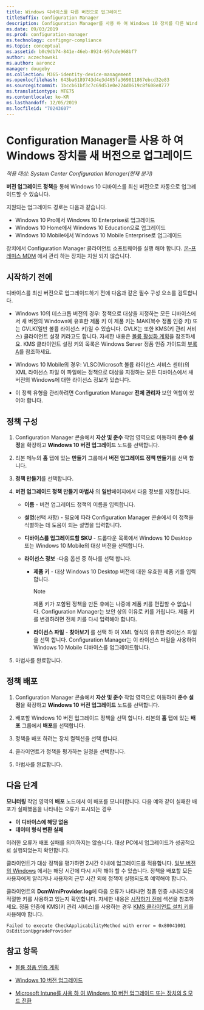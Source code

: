 ```yaml
---
title: Windows 디바이스를 다른 버전으로 업그레이드
titleSuffix: Configuration Manager
description: Configuration Manager를 사용 하 여 Windows 10 장치를 다른 Windows 버전으로 자동으로 업그레이드 합니다.
ms.date: 09/03/2019
ms.prod: configuration-manager
ms.technology: configmgr-compliance
ms.topic: conceptual
ms.assetid: b0c9db74-841e-46eb-8924-957cde968bf7
author: aczechowski
ms.author: aaroncz
manager: dougeby
ms.collection: M365-identity-device-management
ms.openlocfilehash: 643ba6189743d4e3d465fa369811867ebcd32e83
ms.sourcegitcommit: 1bccb61bf3c7c69d51e0e224d0619c8f608e8777
ms.translationtype: MTE75
ms.contentlocale: ko-KR
ms.lasthandoff: 12/05/2019
ms.locfileid: "70243607"
---
```

# <a name="upgrade-windows-devices-to-a-new-edition-with-configuration-manager"></a>Configuration Manager를 사용 하 여 Windows 장치를 새 버전으로 업그레이드

*적용 대상: System Center Configuration Manager(현재 분기)*

**버전 업그레이드 정책**을 통해 Windows 10 디바이스를 최신 버전으로 자동으로 업그레이드할 수 있습니다.

지원되는 업그레이드 경로는 다음과 같습니다.

- Windows 10 Pro에서 Windows 10 Enterprise로 업그레이드
- Windows 10 Home에서 Windows 10 Education으로 업그레이드
- Windows 10 Mobile에서 Windows 10 Mobile Enterprise로 업그레이드

장치에서 Configuration Manager 클라이언트 소프트웨어를 실행 해야 합니다. [온-프레미스 MDM](/sccm/mdm/understand/manage-mobile-devices-with-on-premises-infrastructure) 에서 관리 하는 장치는 지원 되지 않습니다.

## <a name="before-you-start"></a>시작하기 전에

디바이스를 최신 버전으로 업그레이드하기 전에 다음과 같은 필수 구성 요소를 검토합니다.  

- Windows 10의 데스크톱 버전의 경우: 정책으로 대상을 지정하는 모든 디바이스에서 새 버전의 Windows에 유효한 제품 키 이 제품 키는 MAK(복수 정품 인증 키) 또는 GVLK(일반 볼륨 라이선스 키)일 수 있습니다. GVLK는 또한 KMS(키 관리 서비스) 클라이언트 설정 키라고도 합니다. 자세한 내용은 [볼륨 활성화 계획](https://docs.microsoft.com/windows/deployment/volume-activation/plan-for-volume-activation-client)을 참조하세요. KMS 클라이언트 설정 키의 목록은 Windows Server 정품 인증 가이드의 [부록 A](https://docs.microsoft.com/windows-server/get-started/kmsclientkeys)를 참조하세요. <!--496871-->  

- Windows 10 Mobile의 경우: VLSC(Microsoft 볼륨 라이선스 서비스 센터)의 XML 라이선스 파일 이 파일에는 정책으로 대상을 지정하는 모든 디바이스에서 새 버전의 Windows에 대한 라이선스 정보가 있습니다.

- 이 정책 유형을 관리하려면 Configuration Manager **전체 관리자** 보안 역할이 있어야 합니다.

## <a name="configure-the-policy"></a>정책 구성  

1. Configuration Manager 콘솔에서 **자산 및 준수** 작업 영역으로 이동하여 **준수 설정**을 확장하고 **Windows 10 버전 업그레이드** 노드를 선택합니다.  

2. 리본 메뉴의 **홈** 탭에 있는 **만들기** 그룹에서 **버전 업그레이드 정책 만들기**를 선택 합니다.  

3. **정책 만들기**를 선택합니다.  

4. **버전 업그레이드 정책 만들기 마법사** 의 **일반**페이지에서 다음 정보를 지정합니다.  

    - **이름** - 버전 업그레이드 정책의 이름을 입력합니다.  

    - **설명**(선택 사항) - 필요에 따라 Configuration Manager 콘솔에서 이 정책을 식별하는 데 도움이 되는 설명을 입력합니다.  

    - **디바이스를 업그레이드할 SKU** - 드롭다운 목록에서 Windows 10 Desktop 또는 Windows 10 Mobile의 대상 버전을 선택합니다.  

    - **라이선스 정보** -다음 옵션 중 하나를 선택 합니다.  

        - **제품 키** - 대상 Windows 10 Desktop 버전에 대한 유효한 제품 키를 입력합니다.  

            > [!NOTE]  
            > 제품 키가 포함된 정책을 만든 후에는 나중에 제품 키를 편집할 수 없습니다. Configuration Manager는 보안 상의 이유로 키를 가립니다. 제품 키를 변경하려면 전체 키를 다시 입력해야 합니다.  

        - **라이선스 파일** - **찾아보기** 를 선택 하 여 XML 형식의 유효한 라이선스 파일을 선택 합니다. Configuration Manager는 이 라이선스 파일을 사용하여 Windows 10 Mobile 디바이스를 업그레이드합니다.  

5. 마법사를 완료합니다.  

## <a name="deploy-the-policy"></a>정책 배포  

1. Configuration Manager 콘솔에서 **자산 및 준수** 작업 영역으로 이동하여 **준수 설정**을 확장하고 **Windows 10 버전 업그레이드** 노드를 선택합니다.  

2. 배포할 Windows 10 버전 업그레이드 정책을 선택 합니다. 리본의 **홈** 탭에 있는 **배포** 그룹에서 **배포**를 선택합니다.  

3. 정책을 배포 하려는 장치 컬렉션을 선택 합니다.

4. 클라이언트가 정책을 평가하는 일정을 선택합니다.

5. 마법사를 완료합니다.

## <a name="next-steps"></a>다음 단계

**모니터링** 작업 영역의 **배포** 노드에서 이 배포를 모니터합니다. 다음 예와 같이 실패한 배포가 실패했음을 나타내는 오류가 표시되는 경우

- **이 디바이스에 해당 없음**
- **데이터 형식 변환 실패**

이러한 오류가 배포 실패를 의미하지는 않습니다. 대상 PC에서 업그레이드가 성공적으로 실행되었는지 확인합니다.

클라이언트가 대상 정책을 평가하면 2시간 이내에 업그레이드를 적용합니다. [일부 버전의 Windows](https://docs.microsoft.com/windows/deployment/upgrade/windows-10-edition-upgrades) 에서는 해당 시간에 다시 시작 해야 할 수 있습니다. 정책을 배포할 모든 사용자에게 알리거나 사용자의 근무 시간 외에 정책이 실행되도록 예약해야 합니다.

클라이언트의 **DcmWmiProvider.log**에 다음 오류가 나타나면 정품 인증 시나리오에 적절한 키를 사용하고 있는지 확인합니다. 자세한 내용은 [시작하기 전에](#before-you-start) 섹션을 참조하세요. 정품 인증에 KMS(키 관리 서비스)를 사용하는 경우 [KMS 클라이언트 설치 키](https://docs.microsoft.com/windows-server/get-started/kmsclientkeys)를 사용해야 합니다.  <!-- 496871 -->

`Failed to execute CheckApplicabilityMethod with error = 0x80041001 OsEditionUpgradeProvider`

## <a name="see-also"></a>참고 항목

- [볼륨 정품 인증 계획](https://docs.microsoft.com/windows/deployment/volume-activation/plan-for-volume-activation-client)

- [Windows 10 버전 업그레이드](https://docs.microsoft.com/windows/deployment/upgrade/windows-10-edition-upgrades)

- [Microsoft Intune를 사용 하 여 Windows 10 버전 업그레이드 또는 장치의 S 모드 전환](https://docs.microsoft.com/intune/edition-upgrade-configure-windows-10)
